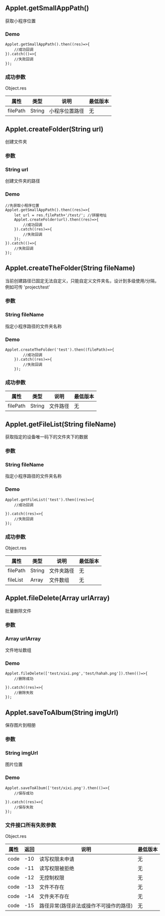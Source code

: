 ## Applet.getSmallAppPath()
获取小程序位置

### Demo

```
Applet.getSmallAppPath().then((res)=>{
	//成功回调
}).catch(()=>{
	//失败回调
});

```

### 成功参数
Object.res

属性 | 类型  | 说明 | 最低版本
-|-|-|-
filePath  | String | 小程序位置路径 |无 



## Applet.createFolder(String url)
创建文件夹

### 参数
### String url
创建文件夹的路径

### Demo

```
//先获取小程序位置
Applet.getSmallAppPath().then((res)=>{
	let url = res.filePath+'/test/'; //拼接地址
	Applet.createFolder(url).then((res)=>{
		//成功回调
	}).catch((res)=>{
		//失败回调
	});
}).catch(()=>{
	//失败回调
});

```

## Applet.createTheFolder(String fileName)
当前创建路径已固定无法自定义，只能自定义文件夹名，设计到多级使用/分隔，例如可传 'project/test'

### 参数
### String fileName
指定小程序路径的文件夹名称

### Demo
```
Applet.createTheFolder('test').then((filePath)=>{
		//成功回调
	}).catch((res)=>{
		//失败回调
	});
```


### 成功参数


属性 | 类型  | 说明 | 最低版本
-|-|-|-
filePath  | String | 文件路径 |无 


## Applet.getFileList(String fileName)
获取指定的设备唯一码下的文件夹下的数据

### 参数
### String fileName
指定小程序路径的文件夹名称

### Demo

```
Applet.getFileList('test').then((res)=>{
	//成功回调
	
}).catch((res)=>{
	//失败回调
});

```

### 成功参数
Object.res

属性 | 类型  | 说明 | 最低版本
-|-|-|-
filePath  | String | 文件夹路径 |无 
fileList  | Array | 文件数组 |无

## Applet.fileDelete(Array urlArray)
批量删除文件


### 参数
### Array urlArray
文件地址数组


### Demo

```
Applet.fileDelete(['test/xixi.png','test/hahah.png']).then(()=>{
	//删除成功
	
}).catch((res)=>{
	//删除失败
});

```


## Applet.saveToAlbum(String imgUrl)
保存图片到相册

### 参数
### String imgUrl
图片位置


### Demo

```
Applet.saveToAlbum(['test/xixi.png').then(()=>{
	//保存成功
	
}).catch((res)=>{
	//保存失败
});

```


### 文件接口所有失败参数
Object.res

属性 | 返回  | 说明 | 最低版本
-|-|-|-
code | -10 | 读写权限未申请 |无 
code | -11	 | 读写权限被拒绝 |无
code | -12 | 无控制权限 |无 
code | -13 | 文件不存在 |无
code | -14 | 文件夹不存在 |无
code | -15 | 路径异常(路径非法或操作不可操作的路径) |无